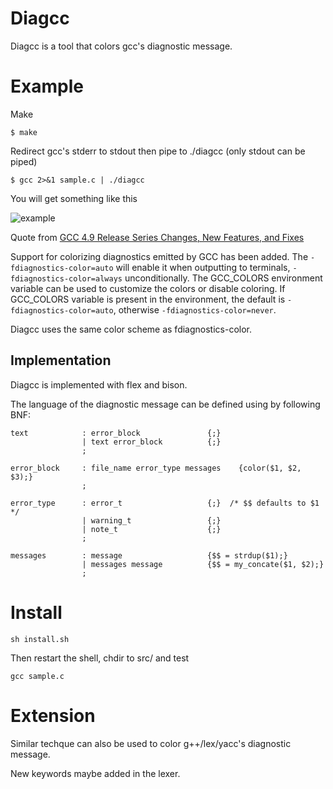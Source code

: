 # Diagcc

Diagcc is a tool that colors gcc's diagnostic message.

# Example

Make 

    $ make
    

Redirect gcc's stderr to stdout then pipe to ./diagcc (only stdout can be piped)

    $ gcc 2>&1 sample.c | ./diagcc

You will get something like this

![example](http://i.imgur.com/swTbjAG.png)

Quote from [GCC 4.9 Release Series Changes, New Features, and Fixes](https://gcc.gnu.org/gcc-4.9/changes.html)

Support for colorizing diagnostics emitted by GCC has been added. The `-fdiagnostics-color=auto` will enable it when outputting to terminals, `-fdiagnostics-color=always` unconditionally. The GCC_COLORS environment variable can be used to customize the colors or disable coloring. If GCC_COLORS variable is present in the environment, the default is `-fdiagnostics-color=auto`, otherwise `-fdiagnostics-color=never`.

Diagcc uses the same color scheme as fdiagnostics-color.

## Implementation

Diagcc is implemented with flex and bison. 

The language of the diagnostic message can be defined using by following BNF:


    text            : error_block               {;}
                    | text error_block          {;}
                    ;

    error_block     : file_name error_type messages    {color($1, $2, $3);}
                    ;

    error_type      : error_t                   {;}  /* $$ defaults to $1 */
                    | warning_t                 {;}
                    | note_t                    {;}
                    ;

    messages        : message                   {$$ = strdup($1);}
                    | messages message          {$$ = my_concate($1, $2);}
                    ;


# Install

    sh install.sh

Then restart the shell, chdir to src/ and test
    
    gcc sample.c


# Extension

Similar techque can also be used to color g++/lex/yacc's diagnostic message.

New keywords maybe added in the lexer.


